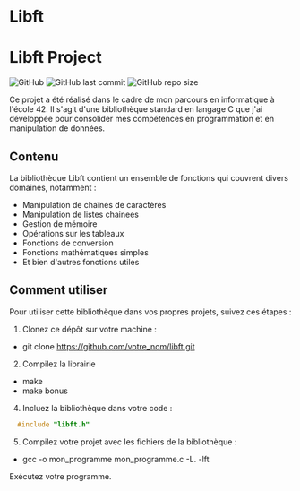 # Libft
# Libft Project

![GitHub](https://img.shields.io/github/license/Darrens24/libft)
![GitHub last commit](https://img.shields.io/github/last-commit/votre_nom/libft)
![GitHub repo size](https://img.shields.io/github/repo-size/Darrens24/libft)

Ce projet a été réalisé dans le cadre de mon parcours en informatique à l'école 42. Il s'agit d'une bibliothèque standard en langage C que j'ai développée pour consolider mes compétences en programmation et en manipulation de données.

## Contenu

La bibliothèque Libft contient un ensemble de fonctions qui couvrent divers domaines, notamment :

- Manipulation de chaînes de caractères
- Manipulation de listes chainees
- Gestion de mémoire
- Opérations sur les tableaux
- Fonctions de conversion
- Fonctions mathématiques simples
- Et bien d'autres fonctions utiles

## Comment utiliser

Pour utiliser cette bibliothèque dans vos propres projets, suivez ces étapes :

1. Clonez ce dépôt sur votre machine :

  - git clone https://github.com/votre_nom/libft.git

2. Compilez la librairie

  - make
  - make bonus

4. Incluez la bibliothèque dans votre code :

```c
  #include "libft.h"
```
5. Compilez votre projet avec les fichiers de la bibliothèque :

  - gcc -o mon_programme mon_programme.c -L. -lft

Exécutez votre programme.



